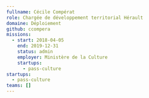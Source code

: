 ```yaml
---
fullname: Cécile Compérat
role: Chargée de développement territorial Hérault
domaine: Déploiement
github: ccompera
missions:
  - start: 2018-04-05
    end: 2019-12-31
    status: admin
    employer: Ministère de la Culture
    startups:
      - pass-culture
startups:
  - pass-culture
teams: []
---
```

